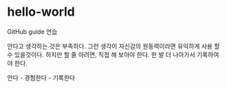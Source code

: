 # hello-world
GitHub guide 연습

안다고 생각하는 것은 부족하다.
그런 생각이 자신감의 원동력이라면 유익하게 사용 할 수 있을것이다.
하지만 할 줄 아려면, 직접 해 보아야 한다.
한 발 더 나아가서 기록하여야 한다.

안다 - 경험한다 - 기록한다
